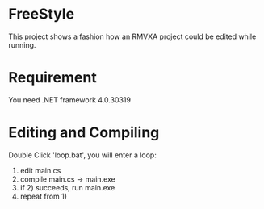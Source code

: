 FreeStyle
=========
This project shows a fashion how an RMVXA project could be edited while running.

Requirement
===
You need .NET framework 4.0.30319

Editing and Compiling
===
Double Click 'loop.bat', you will enter a loop: <BR>
  1) edit main.cs<BR>
  2) compile main.cs -> main.exe<BR>
  3) if 2) succeeds, run main.exe<BR>
  4) repeat from 1)<BR>

